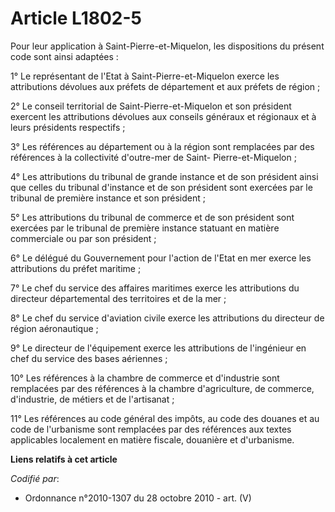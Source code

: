 # Article L1802-5

Pour leur application à Saint-Pierre-et-Miquelon, les dispositions du présent code sont ainsi adaptées :

1° Le représentant de l'Etat à Saint-Pierre-et-Miquelon exerce les attributions dévolues aux préfets de département et aux
préfets de région ;

2° Le conseil territorial de Saint-Pierre-et-Miquelon et son président exercent les attributions dévolues aux conseils
généraux et régionaux et à leurs présidents respectifs ;

3° Les références au département ou à la région sont remplacées par des références à la collectivité d'outre-mer de Saint-
Pierre-et-Miquelon ;

4° Les attributions du tribunal de grande instance et de son président ainsi que celles du tribunal d'instance et de son
président sont exercées par le tribunal de première instance et son président ;

5° Les attributions du tribunal de commerce et de son président sont exercées par le tribunal de première instance statuant
en matière commerciale ou par son président ;

6° Le délégué du Gouvernement pour l'action de l'Etat en mer exerce les attributions du préfet maritime ;

7° Le chef du service des affaires maritimes exerce les attributions du directeur départemental des territoires et de la
mer ;

8° Le chef du service d'aviation civile exerce les attributions du directeur de région aéronautique ;

9° Le directeur de l'équipement exerce les attributions de l'ingénieur en chef du service des bases aériennes ;

10° Les références à la chambre de commerce et d'industrie sont remplacées par des références à la chambre d'agriculture, de
commerce, d'industrie, de métiers et de l'artisanat ;

11° Les références au code général des impôts, au code des douanes et au code de l'urbanisme sont remplacées par des
références aux textes applicables localement en matière fiscale, douanière et d'urbanisme.

**Liens relatifs à cet article**

_Codifié par_:

  - Ordonnance n°2010-1307 du 28 octobre 2010 - art. (V)
